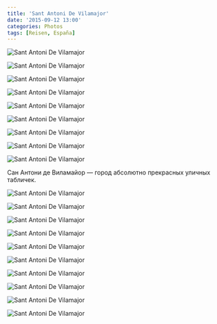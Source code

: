 ```yaml
---
title: 'Sant Antoni De Vilamajor'
date: '2015-09-12 13:00'
categories: Photos
tags: [Reisen, España]
---
```


<div class='preview'><img src='{{urls.media}}/SantAntoniDeVilamajorOK.jpg' alt='Sant Antoni De Vilamajor'></div>

<a id='94c405094163e90f6fc899085d1233f6-800'></a>![Sant Antoni De Vilamajor]({{urls.media}}/94c405094163e90f6fc899085d1233f6-800.jpg 'План города.')

<a id='75fa3a8c75f5058284957ea3aa50128b-800'></a>![Sant Antoni De Vilamajor]({{urls.media}}/75fa3a8c75f5058284957ea3aa50128b-800.jpg 'Подробный план города.')

<a id='f581c11127c82ff7e8869f62dc3c8cae-800'></a>![Sant Antoni De Vilamajor]({{urls.media}}/f581c11127c82ff7e8869f62dc3c8cae-800.jpg 'Мэрия.')

<a id='37a4773432d8f053b8e0a6c0fb2d90ce-800'></a>![Sant Antoni De Vilamajor]({{urls.media}}/37a4773432d8f053b8e0a6c0fb2d90ce-800.jpg 'Венки у памятника в честь годовщины независимости.')

<a id='58ee4d3953e6ef047102fe319ae64aac-800'></a>![Sant Antoni De Vilamajor]({{urls.media}}/58ee4d3953e6ef047102fe319ae64aac-800.jpg 'На улочках тихо и спокойно.')

<a id='79d0dfe0e28f0f03a4752e4ceca3ae9a-800'></a>![Sant Antoni De Vilamajor]({{urls.media}}/79d0dfe0e28f0f03a4752e4ceca3ae9a-800.jpg 'Хотя и не сиеста.')

<a id='36830d3b3bf3b849778776da47f37ef7-800'></a>![Sant Antoni De Vilamajor]({{urls.media}}/36830d3b3bf3b849778776da47f37ef7-800.jpg 'Инсталляция «Прачки».')

<a id='f8e6322b56f260bb61ab5783e6f01cf1-800'></a>![Sant Antoni De Vilamajor]({{urls.media}}/f8e6322b56f260bb61ab5783e6f01cf1-800.jpg 'В пяти минутах ходьбы от центральной площади.')

Сан Антони де Виламайор — город абсолютно прекрасных уличных табличек.

<a id='0ef3fe9f21b84b0d7d2940e33bda05e9-800'></a>![Sant Antoni De Vilamajor]({{urls.media}}/0ef3fe9f21b84b0d7d2940e33bda05e9-800.jpg 'Перспектива.')

<a id='ce2c1e5885059c2250d4ad7846e18ca8-800'></a>![Sant Antoni De Vilamajor]({{urls.media}}/ce2c1e5885059c2250d4ad7846e18ca8-800.jpg 'Очкастый месяц с бородой и гимнаст.')

<a id='093c6f371dd3d82c183693a1a2b0fe21-800'></a>![Sant Antoni De Vilamajor]({{urls.media}}/093c6f371dd3d82c183693a1a2b0fe21-800.jpg 'Пастораль.')

<a id='2a53de6908aca7ad0d3c095e88ba6fd4-800'></a>![Sant Antoni De Vilamajor]({{urls.media}}/2a53de6908aca7ad0d3c095e88ba6fd4-800.jpg 'Велосипедист, участник кубков мира, чемпион Каталонии.')

<a id='8ad2b5f76b8961a54b46b3f2f0bb0d93-800'></a>![Sant Antoni De Vilamajor]({{urls.media}}/8ad2b5f76b8961a54b46b3f2f0bb0d93-800.jpg 'Создатель «Сеньора Эстребе» и художник садов Испании.')

<a id='5b80bc7bea857ed32723fdb673a2fe26-800'></a>![Sant Antoni De Vilamajor]({{urls.media}}/5b80bc7bea857ed32723fdb673a2fe26-800.jpg 'Тут Русиньол боьше похож на настоящего художника.')

<a id='d5f35dad72bd1841fa2210331f595b0a-800'></a>![Sant Antoni De Vilamajor]({{urls.media}}/d5f35dad72bd1841fa2210331f595b0a-800.jpg 'Черная гора.')

<a id='8e0ab44833e4f3b8d6b26e481d6cf45d-800'></a>![Sant Antoni De Vilamajor]({{urls.media}}/8e0ab44833e4f3b8d6b26e481d6cf45d-800.jpg 'На улице Новой изображен, почему-то, Копенгаген.')

<a id='ba6bd6b7f227c85edf53a55d1297b557-800'></a>![Sant Antoni De Vilamajor]({{urls.media}}/ba6bd6b7f227c85edf53a55d1297b557-800.jpg 'Старая дорога на Монтсени.')

<a id='a10a8b842b1a61584a1f3d8051156289-800'></a>![Sant Antoni De Vilamajor]({{urls.media}}/a10a8b842b1a61584a1f3d8051156289-800.jpg 'Улица Каталонии.')
